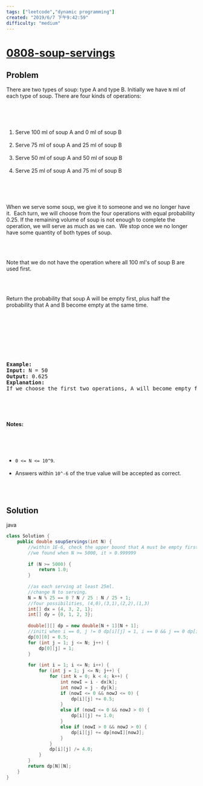 ```yaml
---
tags: ["leetcode","dynamic programming"]
created: "2019/6/7 下午9:42:59"
difficulty: "medium"
---
```


# [0808-soup-servings](https://leetcode.com/problems/soup-servings/)

## Problem
<div><p>There are two types of soup: type A and type B. Initially we have <code>N</code> ml of each type of soup. There are four kinds of operations:</p><br><br><ol><br>	<li>Serve&nbsp;100 ml of soup A and 0 ml of soup B</li><br>	<li>Serve&nbsp;75 ml of soup A and 25&nbsp;ml of soup B</li><br>	<li>Serve 50 ml of soup A and 50 ml of soup B</li><br>	<li>Serve 25&nbsp;ml of soup A and 75&nbsp;ml of soup B</li><br></ol><br><br><p>When we serve some soup, we give it to someone and we no longer have it.&nbsp; Each turn,&nbsp;we will choose from the four operations with equal probability 0.25. If the remaining volume of soup is not enough to complete the operation, we will serve&nbsp;as much as we can.&nbsp; We stop once we no longer have some quantity of both types of soup.</p><br><br><p>Note that we do not have the operation where all 100 ml's of soup B are used first.&nbsp;&nbsp;</p><br><br><p>Return the probability that soup A will be empty&nbsp;first, plus half the probability that A and B become empty at the same time.</p><br><br><p>&nbsp;</p><br><br><pre><strong>Example:</strong><br><strong>Input:</strong> N = 50<br><strong>Output:</strong> 0.625<br><strong>Explanation:</strong> <br>If we choose the first two operations, A will become empty first. For the third operation, A and B will become empty at the same time. For the fourth operation, B will become empty first. So the total probability of A becoming empty first plus half the probability that A and B become empty at the same time, is 0.25 * (1 + 1 + 0.5 + 0) = 0.625.<br><br></pre><br><br><p><strong>Notes: </strong></p><br><br><ul><br>	<li><code>0 &lt;= N &lt;= 10^9</code>.&nbsp;</li><br>	<li>Answers within&nbsp;<code>10^-6</code>&nbsp;of the true value will be accepted as correct.</li><br></ul><br></div>

## Solution

java
```java
class Solution {
    public double soupServings(int N) {
        //within 1E-6, check the upper bound that A must be empty first.
        //we found when N >= 5000, it > 0.999999
        
        if (N >= 5000) {
            return 1.0;
        }
        
        //as each serving at least 25ml.
        //change N to serving.
        N = N % 25 == 0 ? N / 25 : N / 25 + 1;
        //four possibilities, (4,0),(3,1),(2,2),(1,3)
        int[] dx = {4, 3, 2, 1};
        int[] dy = {0, 1, 2, 3};
        
        double[][] dp = new double[N + 1][N + 1];
        //initi when i == 0, j != 0 dp[i][j] = 1, i == 0 && j == 0 dp[i][j] = 0.5; i != 0 && j == 0
        dp[0][0] = 0.5;
        for (int j = 1; j <= N; j++) {
            dp[0][j] = 1;
        }
        
        for (int i = 1; i <= N; i++) {
            for (int j = 1; j <= N; j++) {
                for (int k = 0; k < 4; k++) {
                    int nowI = i - dx[k];
                    int nowJ = j - dy[k];
                    if (nowI <= 0 && nowJ <= 0) {
                        dp[i][j] += 0.5;
                    }
                    else if (nowI <= 0 && nowJ > 0) {
                        dp[i][j] += 1.0;
                    }
                    else if (nowI > 0 && nowJ > 0) {
                        dp[i][j] += dp[nowI][nowJ];
                    }
                }
                dp[i][j] /= 4.0;
            }
        }
        return dp[N][N];
    }
}
​
```
